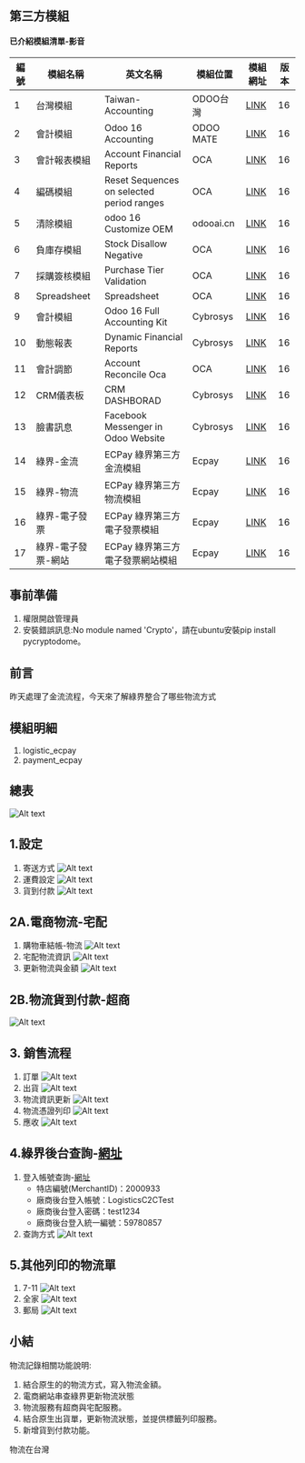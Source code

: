 ## 第三方模組
#### 已介紹模組清單-影音
|編號|模組名稱|英文名稱|模組位置|模組網址|版本|
|--|--|--|--|--|--|
|1|台灣模組|Taiwan-Accounting|ODOO台灣|[LINK](https://apps.odoo.com/apps/modules/14.0/l10n_tw/)|16|
|2|會計模組|Odoo 16 Accounting|ODOO MATE|[LINK](https://apps.odoo.com/apps/modules/16.0/om_account_accountant/)|16|
|3|會計報表模組|Account Financial Reports|OCA|[LINK](https://apps.odoo.com/apps/modules/16.0/account_financial_report/)|16|
|4|編碼模組|Reset Sequences on selected period ranges|OCA|[LINK](https://apps.odoo.com/apps/modules/16.0/sequence_reset_period/)|16|
|5|清除模組|odoo 16 Customize OEM|odooai.cn|[LINK](https://apps.odoo.com/apps/modules/16.0/app_odoo_customize/)|16|
|6|負庫存模組|Stock Disallow Negative|OCA|[LINK](https://apps.odoo.com/apps/modules/16.0/stock_no_negative/)|16|
|7|採購簽核模組|Purchase Tier Validation|OCA|[LINK](https://apps.odoo.com/apps/modules/16.0/purchase_tier_validation/)|16|
|8|Spreadsheet|Spreadsheet|OCA|[LINK](https://github.com/OCA/spreadsheet)|16|
|9|會計模組|Odoo 16 Full Accounting Kit|Cybrosys|[LINK](https://apps.odoo.com/apps/modules/16.0/base_accounting_kit/)|16|
|10|動態報表|Dynamic Financial Reports|Cybrosys|[LINK](https://apps.odoo.com/apps/modules/16.0/dynamic_accounts_report/)|16|
|11|會計調節|Account Reconcile Oca|OCA|[LINK](https://apps.odoo.com/apps/modules/16.0/account_reconcile_oca/)|16|
|12|CRM儀表板|CRM DASHBORAD|Cybrosys|[LINK](https://apps.odoo.com/apps/modules/16.0/crm_dashboard/)|16|
|13|臉書訊息|Facebook Messenger in Odoo Website|Cybrosys|[LINK](https://apps.odoo.com/apps/modules/16.0/fb_messenger/)|16|
|14|綠界-金流|ECPay 綠界第三方金流模組|Ecpay|[LINK](https://apps.odoo.com/apps/modules/16.0/payment_ecpay/)|16|
|15|綠界-物流|ECPay 綠界第三方物流模組|Ecpay|[LINK](https://apps.odoo.com/apps/modules/16.0/logistic_ecpay/)|16|
|16|綠界-電子發票|ECPay 綠界第三方電子發票模組|Ecpay|[LINK](https://apps.odoo.com/apps/modules/16.0/ecpay_invoice_tw/)|16|
|17|綠界-電子發票-網站|ECPay 綠界第三方電子發票網站模組|Ecpay|[LINK](https://apps.odoo.com/apps/modules/16.0/ecpay_invoice_website/)|16|

## 事前準備
1. 權限開啟管理員
2. 安裝錯誤訊息:No module named 'Crypto'，請在ubuntu安裝pip install pycryptodome。

## 前言
昨天處理了金流流程，今天來了解綠界整合了哪些物流方式

## 模組明細
1. logistic_ecpay
2. payment_ecpay

## 總表
![Alt text](https://github.com/ksharry/odoo-repository/blob/main/pic/E160201.png?raw=true)

## 1.設定
1. 寄送方式
![Alt text](https://github.com/ksharry/odoo-repository/blob/main/pic/E160202.png?raw=true)
2. 運費設定
![Alt text](https://github.com/ksharry/odoo-repository/blob/main/pic/E160203.png?raw=true)
3. 貨到付款
![Alt text](https://github.com/ksharry/odoo-repository/blob/main/pic/E160204.png?raw=true)

## 2A.電商物流-宅配
1. 購物車結帳-物流
![Alt text](https://github.com/ksharry/odoo-repository/blob/main/pic/E160206.png?raw=true)
2. 宅配物流資訊
![Alt text](https://github.com/ksharry/odoo-repository/blob/main/pic/E160205.png?raw=true)
3. 更新物流與金額
![Alt text](https://github.com/ksharry/odoo-repository/blob/main/pic/E160207.png?raw=true)

## 2B.物流貨到付款-超商
![Alt text](https://github.com/ksharry/odoo-repository/blob/main/pic/E160214.png?raw=true)

## 3. 銷售流程
1. 訂單
![Alt text](https://github.com/ksharry/odoo-repository/blob/main/pic/E160208.png?raw=true)
2. 出貨
![Alt text](https://github.com/ksharry/odoo-repository/blob/main/pic/E160209.png?raw=true)
3. 物流資訊更新
![Alt text](https://github.com/ksharry/odoo-repository/blob/main/pic/E160210.png?raw=true)
4. 物流憑證列印
![Alt text](https://github.com/ksharry/odoo-repository/blob/main/pic/E160211.png?raw=true)
5. 應收
![Alt text](https://github.com/ksharry/odoo-repository/blob/main/pic/E160212.png?raw=true)

## 4.綠界後台查詢-[網址](https://vendor-stage.ecpay.com.tw/)
1. 登入帳號查詢-[網址](https://developers.ecpay.com.tw/?p=7398&_gl=1*1sxy8he*_gcl_au*MTc0NzkzNjQ0NC4xNjk5OTQ4MDM3)
   + 特店編號(MerchantID)：2000933
   + 廠商後台登入帳號：LogisticsC2CTest
   + 廠商後台登入密碼：test1234
   + 廠商後台登入統一編號：59780857
2. 查詢方式
![Alt text](https://github.com/ksharry/odoo-repository/blob/main/pic/E160213.png?raw=true)

## 5.其他列印的物流單
1. 7-11
![Alt text](https://github.com/ksharry/odoo-repository/blob/main/pic/E160215.png?raw=true)
2. 全家
![Alt text](https://github.com/ksharry/odoo-repository/blob/main/pic/E160217.png?raw=true)
3. 郵局
![Alt text](https://github.com/ksharry/odoo-repository/blob/main/pic/E160216.png?raw=true)

## 小結
物流記錄相關功能說明:
1. 結合原生的的物流方式，寫入物流金額。
2. 電商網站串查綠界更新物流狀態
3. 物流服務有超商與宅配服務。
4. 結合原生出貨單，更新物流狀態，並提供標籤列印服務。
5. 新增貨到付款功能。

物流在台灣
